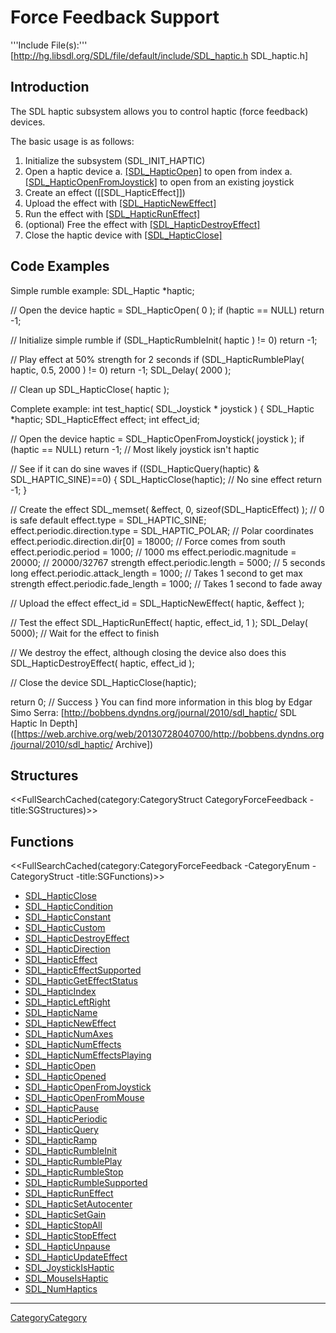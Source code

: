 
# Force Feedback Support

'''Include File(s):'''  [http://hg.libsdl.org/SDL/file/default/include/SDL_haptic.h SDL_haptic.h]


## Introduction

The SDL haptic subsystem allows you to control haptic (force feedback) devices.

The basic usage is as follows:

 1. Initialize the subsystem (SDL_INIT_HAPTIC)
 1. Open a haptic device
  a. [[SDL_HapticOpen]]() to open from index
  a. [[SDL_HapticOpenFromJoystick]]() to open from an existing joystick
 1. Create an effect ([[SDL_HapticEffect]])
 1. Upload the effect with [[SDL_HapticNewEffect]]()
 1. Run the effect with [[SDL_HapticRunEffect]]()
 1. (optional) Free the effect with [[SDL_HapticDestroyEffect]]()
 1. Close the haptic device with [[SDL_HapticClose]]()

## Code Examples
Simple rumble example:
<syntaxhighlight lang='c++'>
SDL_Haptic *haptic;

// Open the device
haptic = SDL_HapticOpen( 0 );
if (haptic == NULL)
   return -1;

// Initialize simple rumble
if (SDL_HapticRumbleInit( haptic ) != 0)
   return -1;

// Play effect at 50% strength for 2 seconds
if (SDL_HapticRumblePlay( haptic, 0.5, 2000 ) != 0)
   return -1;
SDL_Delay( 2000 );

// Clean up
SDL_HapticClose( haptic );
</syntaxhighlight>

Complete example:
<syntaxhighlight lang='c++'>
int test_haptic( SDL_Joystick * joystick ) {
 SDL_Haptic *haptic;
 SDL_HapticEffect effect;
 int effect_id;

 // Open the device
 haptic = SDL_HapticOpenFromJoystick( joystick );
 if (haptic == NULL) return -1; // Most likely joystick isn't haptic

 // See if it can do sine waves
 if ((SDL_HapticQuery(haptic) & SDL_HAPTIC_SINE)==0) {
  SDL_HapticClose(haptic); // No sine effect
  return -1;
 }

 // Create the effect
 SDL_memset( &effect, 0, sizeof(SDL_HapticEffect) ); // 0 is safe default
 effect.type = SDL_HAPTIC_SINE;
 effect.periodic.direction.type = SDL_HAPTIC_POLAR; // Polar coordinates
 effect.periodic.direction.dir[0] = 18000; // Force comes from south
 effect.periodic.period = 1000; // 1000 ms
 effect.periodic.magnitude = 20000; // 20000/32767 strength
 effect.periodic.length = 5000; // 5 seconds long
 effect.periodic.attack_length = 1000; // Takes 1 second to get max strength
 effect.periodic.fade_length = 1000; // Takes 1 second to fade away

 // Upload the effect
 effect_id = SDL_HapticNewEffect( haptic, &effect );

 // Test the effect
 SDL_HapticRunEffect( haptic, effect_id, 1 );
 SDL_Delay( 5000); // Wait for the effect to finish

 // We destroy the effect, although closing the device also does this
 SDL_HapticDestroyEffect( haptic, effect_id );

 // Close the device
 SDL_HapticClose(haptic);

 return 0; // Success
}
</syntaxhighlight>
You can find more information in this blog by Edgar Simo Serra: [http://bobbens.dyndns.org/journal/2010/sdl_haptic/ SDL Haptic In Depth]([https://web.archive.org/web/20130728040700/http://bobbens.dyndns.org/journal/2010/sdl_haptic/ Archive])


<!-- #Remove this line and the ## below to use this markup if it becomes relevant to this category -->
<!-- #== Enumerations == -->
<!-- #<<FullSearchCached(category:CategoryEnum Category##### -title:SGEnumerations)>> -->

## Structures
<<FullSearchCached(category:CategoryStruct CategoryForceFeedback -title:SGStructures)>>

## Functions
<<FullSearchCached(category:CategoryForceFeedback -CategoryEnum -CategoryStruct -title:SGFunctions)>>

<!-- BEGIN CATEGORY LIST -->
- [SDL_HapticClose](SDL_HapticClose)
- [SDL_HapticCondition](SDL_HapticCondition)
- [SDL_HapticConstant](SDL_HapticConstant)
- [SDL_HapticCustom](SDL_HapticCustom)
- [SDL_HapticDestroyEffect](SDL_HapticDestroyEffect)
- [SDL_HapticDirection](SDL_HapticDirection)
- [SDL_HapticEffect](SDL_HapticEffect)
- [SDL_HapticEffectSupported](SDL_HapticEffectSupported)
- [SDL_HapticGetEffectStatus](SDL_HapticGetEffectStatus)
- [SDL_HapticIndex](SDL_HapticIndex)
- [SDL_HapticLeftRight](SDL_HapticLeftRight)
- [SDL_HapticName](SDL_HapticName)
- [SDL_HapticNewEffect](SDL_HapticNewEffect)
- [SDL_HapticNumAxes](SDL_HapticNumAxes)
- [SDL_HapticNumEffects](SDL_HapticNumEffects)
- [SDL_HapticNumEffectsPlaying](SDL_HapticNumEffectsPlaying)
- [SDL_HapticOpen](SDL_HapticOpen)
- [SDL_HapticOpened](SDL_HapticOpened)
- [SDL_HapticOpenFromJoystick](SDL_HapticOpenFromJoystick)
- [SDL_HapticOpenFromMouse](SDL_HapticOpenFromMouse)
- [SDL_HapticPause](SDL_HapticPause)
- [SDL_HapticPeriodic](SDL_HapticPeriodic)
- [SDL_HapticQuery](SDL_HapticQuery)
- [SDL_HapticRamp](SDL_HapticRamp)
- [SDL_HapticRumbleInit](SDL_HapticRumbleInit)
- [SDL_HapticRumblePlay](SDL_HapticRumblePlay)
- [SDL_HapticRumbleStop](SDL_HapticRumbleStop)
- [SDL_HapticRumbleSupported](SDL_HapticRumbleSupported)
- [SDL_HapticRunEffect](SDL_HapticRunEffect)
- [SDL_HapticSetAutocenter](SDL_HapticSetAutocenter)
- [SDL_HapticSetGain](SDL_HapticSetGain)
- [SDL_HapticStopAll](SDL_HapticStopAll)
- [SDL_HapticStopEffect](SDL_HapticStopEffect)
- [SDL_HapticUnpause](SDL_HapticUnpause)
- [SDL_HapticUpdateEffect](SDL_HapticUpdateEffect)
- [SDL_JoystickIsHaptic](SDL_JoystickIsHaptic)
- [SDL_MouseIsHaptic](SDL_MouseIsHaptic)
- [SDL_NumHaptics](SDL_NumHaptics)
<!-- END CATEGORY LIST -->
----
[CategoryCategory](CategoryCategory)

